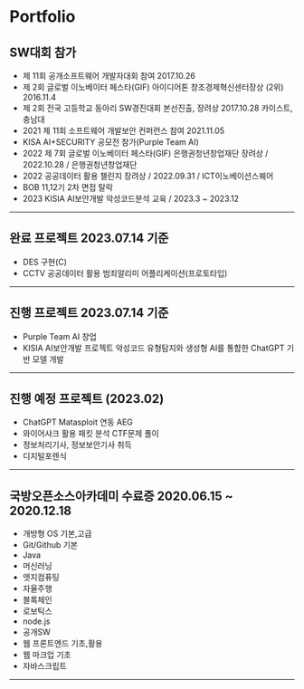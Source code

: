 # Portfolio

## SW대회 참가
- 제 11회 공개소프트웨어 개발자대회 참여 2017.10.26
- 제 2회 글로벌 이노베이터 페스타(GIF) 아이디어톤 창조경제혁신센터장상 (2위) 2016.11.4
- 제 2회 전국 고등학교 동아리 SW경진대회 본선진출, 장려상 2017.10.28 카이스트,충남대
- 2021 제 11회 소프트웨어 개발보안 컨퍼런스 참여 2021.11.05
- KISA AI+SECURITY 공모전 참가(Purple Team AI)
- 2022 제 7회 글로벌 이노베이터 페스타(GIF) 은행권청년창업재단 장려상 / 2022.10.28 / 은행권청년창업재단
- 2022 공공데이터 활용 챌린지 장려상 / 2022.09.31 / ICT이노베이션스퀘어
- BOB 11,12기 2차 면접 탈락
- 2023 KISIA AI보안개발 악성코드분석 교육 / 2023.3 ~ 2023.12
---------------------------------------------------
## 완료 프로젝트 2023.07.14 기준
- DES 구현(C)
- CCTV 공공데이터 활용 범죄알리미 어플리케이션(프로토타입)
---------------------------------------------------
## 진행 프로젝트 2023.07.14 기준
- Purple Team AI 창업
- KISIA AI보안개발 프로젝트 악성코드 유형탐지와 생성형 AI를 통합한 ChatGPT 기반 모델 개발
---------------------------------------------------
## 진행 예정 프로젝트 (2023.02)
- ChatGPT Matasploit 연동 AEG
- 와이어샤크 활용 패킷 분석 CTF문제 풀이
- 정보처리기사, 정보보안기사 취득
- 디지털포렌식 
---------------------------------------------------
## 국방오픈소스아카데미 수료증 2020.06.15 ~ 2020.12.18
- 개방형 OS 기본,고급
- Git/Github 기본
- Java
- 머신러닝
- 엣지컴퓨팅
- 자율주행
- 블록체인
- 로보틱스
- node.js
- 공개SW
- 웹 프론트엔드 기초,활용
- 웹 마크업 기초
- 자바스크립트
---------------------------------------------------
